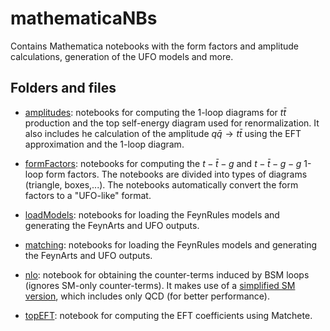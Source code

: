 # mathematicaNBs

Contains Mathematica notebooks with the form factors and amplitude calculations,  generation of the UFO models and more.

## Folders and files

* [amplitudes](./amplitudes/): notebooks for computing the 1-loop diagrams for $t \bar{t}$ production and the top self-energy diagram used for renormalization. It also includes he calculation of the amplitude $q \bar{q} \to t \bar{t}$ using the EFT approximation and the 1-loop diagram.

* [formFactors](./formFactors/): notebooks for computing the $t-\bar{t}-g$ and $t-\bar{t}-g-g$ 1-loop form factors. The notebooks are divided into types of diagrams (triangle, boxes,...). The notebooks automatically convert the form factors to a "UFO-like" format.

* [loadModels](./loadModels/): notebooks for loading the FeynRules models and generating the FeynArts and UFO outputs.

* [matching](./matching/): notebooks for loading the FeynRules models and generating the FeynArts and UFO outputs.

* [nlo](./nlo/): notebook for obtaining the counter-terms induced by BSM loops (ignores SM-only counter-terms). It makes use of a [simplified SM version](../modelFiles/SMQCD.fr), which includes only QCD (for better performance).

* [topEFT](./topEFT/): notebook for computing the EFT coefficients using Matchete.